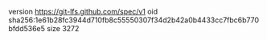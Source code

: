 version https://git-lfs.github.com/spec/v1
oid sha256:1e61b28fc3944d710fb8c55550307f34d2b42a0b4433cc7fbc6b770bfdd536e5
size 3272
